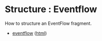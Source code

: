 # Structure : Eventflow

How to structure an EventFlow fragment.

* [eventflow](src/site/markdown/index.md) ([html](https://plord12.github.io/samples/structure/eventflow/))
